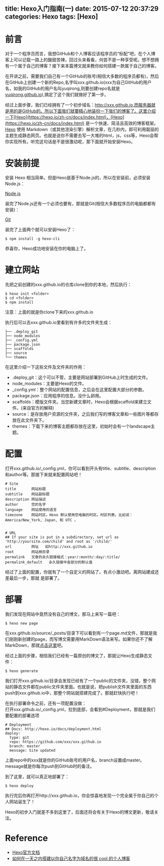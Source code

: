 title: Hexo入门指南(一)
date: 2015-07-12 20:37:29
categories: Hexo
tags: [Hexo]
---
前言
=========

对于一个程序员而言，我想GitHub和个人博客应该程序员的“标配”吧，在个人博客上可以记载一路上的酸甜苦辣，回过头来看看，何尝不是一种享受呢。想不想拥有一个属于自己的博客？接下来本篇博文就来教你如何搭建一款属于自己的博客。

在开讲之前，需要我们自己有一个GitHub的账号(相信大多数的程序员都有)，然后在GitHub上创建一个新的Repo,名字叫xxx.github.io(xxx为自己GitHub的用户名，如我的GitHub的用户名叫yuqirong,则要创建repo名就是[yuqirong.github.io](https://github.com/yuqirong/yuqirong.github.io)),搞定了这个我们就做好了第一步。

经过上面步骤，我们已经拥有了一个初步域名：http://xxx.github.io,而服务器就是用的是GitHub的。所以下面我们就要精心地装扮一下我们的博客了。这里介绍一下[Hexo](https://hexo.io/zh-cn/docs/index.html)，[Hexo](https://hexo.io/zh-cn/docs/index.html) 是一个快速、简洁且高效的博客框架。[Hexo](https://hexo.io/zh-cn/docs/index.html) 使用 Markdown（或其他渲染引擎）解析文章，在几秒内，即可利用靓丽的主题生成静态网页。也就是说你不需要去写一大堆的html，js，css等，Hexo会帮你实现所有。听完这句话是不是很激动呢，那下面就开始安装Hexo。

安装前提
=========

安装 Hexo 相当简单。但是Hexo是基于Node.js的，所以在安装前，必须安装Node.js：

[Node.js](http://nodejs.org/)

装完了Node.js还有一个必须也要有，那就是Git(相信大多数程序员的电脑都都有安装)：

[Git](http://git-scm.com/)

装完了上面两个就可以安装Hexo了：

	$ npm install -g hexo-cli

恭喜你，Hexo成功地安装在你的电脑上了。

建立网站
=========

先把之前创建的xxx.github.io的仓库clone到你的本地，然后执行：

	$ hexo init <folder>
	$ cd <folder>
	$ npm install

注意：上面的<folder>就是你clone下来的xxx.github.io

执行后可以去xxx.github.io里看到有许多的文件夹生成：

	├──	.deploy_git
	├── node_modules
	├── _config.yml
	├── package.json
	├── scaffolds
	├── source
	└── themes

在这里介绍一下这些文件及文件夹的作用：

* .deploy_git：这个可以不管，主要是网站部署到GitHub上时生成的文件。
* node_modules：主要是Hexo的文件。
* _config.yml：整个网站的配置信息，之后会在这里配置大部分的参数。
* package.json：应用程序的信息。没什么卵用。
* scaffolds：模版文件夹。当您新建文章时，Hexo会根据scaffold来建立文件。(来自官方的解释)
* source：是存放用户资源的文件夹，之后我们写的博客文章和一些图片等都存放在此文件夹下。
* themes：下载下来的博客主题都存放在这里，初始时会有一个landscape主题。

配置
=========

打开xxx.github.io/_config.yml，你可以看到开头有title、subtitle、description和author等。那接下来就来配置网站吧！

	# Site
	title	    网站标题
	subtitle	网站副标题
	description	网站描述
	author	    您的名字
	language	网站使用的语言
	timezone	网站时区。Hexo 默认使用您电脑的时区。时区列表。比如说：America/New_York, Japan, 和 UTC 。


	# URL
	## If your site is put in a subdirectory, set url as 'http://yoursite.com/child' and root as '/child/'
	url			网址	 如http://xxx.github.io
	root		网站根目录	
	permalink	文章的永久链接格式：year/:month/:day/:title/
	permalink_default	永久链接中各部分的默认值	

经过了上面的配置，你就有了一个自定义的网站了。有点小激动吧。离网站建成还差最后一步，那就 是部署了。

部署
=========

我们发现在网站中竟然没有自己的博文，那马上来写一篇吧：

	$ hexo new page

在xxx.github.io/source/_posts/目录下可以看到有一个page.md文件，那就是我们刚刚新创建的page，而写博文需要用MarkDown语法来写。如果你还不了解MarkDown，那就[点击这里](https://github.com/younghz/Markdown)吧。

经过上面的步骤，相信我们已经有一篇原创的博文了，那就让Hexo生成静态文件：

	$ hexo generate

我们打开xxx.github.io/目录会发现已经有了一个public的文件夹，没错，整个网站的静态文件都在public文件夹里面。也就是说，把publish文件夹里面的东西push到xxx.github.io中，那整个网站就搭建完成了。那就赶快执行吧！

在执行部署命令之前，还有一项配置没做：  
打开xxx.github.io/_config.yml，拉到底部，会看到#Deployment，那就是我们要配置的部署选项

	# Deployment
	## Docs: http://hexo.io/docs/deployment.html
	deploy:
	  type: git
	  repo: https://github.com/xxx/xxx.github.io
	  branch: master
	  message: Site updated

上面repo中的xxx就是你的GitHub账号的用户名，branch设置成master。message就是你每次push到GitHub时的备注。

到了这里，就可以真正地部署了：

	$ hexo deploy

执行完后你再打开http://xxx.github.io，你会惊喜地发现一个完全属于你自己的个人网站诞生了！

Hexo的初步入门就差不多到这里了，后面还将会有关于Hexo的博文更新，敬请关注。

Reference
=========

* [Hexo官方文档](https://hexo.io/zh-cn/docs/)
* [如何在一天之内搭建以你自己名字为域名的很 cool 的个人博客](http://gold.xitu.io/entry/56657fe160b202595a6f8ef6)